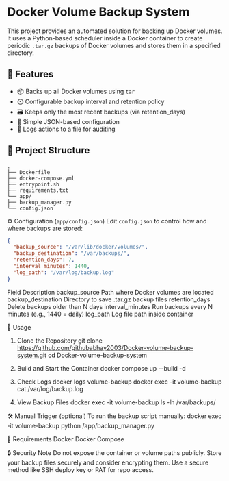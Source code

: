 # Docker Volume Backup System

This project provides an automated solution for backing up Docker volumes. It uses a Python-based scheduler inside a Docker container to create periodic `.tar.gz` backups of Docker volumes and stores them in a specified directory.

## 🧰 Features
- 📦 Backs up all Docker volumes using `tar`
- ⏲️ Configurable backup interval and retention policy
- 🗃️ Keeps only the most recent backups (via retention_days)
- 📄 Simple JSON-based configuration
- 📑 Logs actions to a file for auditing

## 📁 Project Structure
```
.
├── Dockerfile
├── docker-compose.yml
├── entrypoint.sh
├── requirements.txt
└── app/
├── backup_manager.py
└── config.json
```
⚙️ Configuration (`app/config.json`)
Edit `config.json` to control how and where backups are stored:
```json
{
  "backup_source": "/var/lib/docker/volumes/",
  "backup_destination": "/var/backups/",
  "retention_days": 7,
  "interval_minutes": 1440,
  "log_path": "/var/log/backup.log"
}
```

Field	Description
backup_source	Path where Docker volumes are located
backup_destination	Directory to save .tar.gz backup files
retention_days	Delete backups older than N days
interval_minutes	Run backups every N minutes (e.g., 1440 = daily)
log_path	Log file path inside container

🚀 Usage
1. Clone the Repository
git clone https://github.com/githubabhay2003/Docker-volume-backup-system.git
cd Docker-volume-backup-system

2. Build and Start the Container
docker compose up --build -d

3. Check Logs
docker logs volume-backup
docker exec -it volume-backup cat /var/log/backup.log

4. View Backup Files
docker exec -it volume-backup ls -lh /var/backups/

🛠️ Manual Trigger (optional)
To run the backup script manually:
docker exec -it volume-backup python /app/backup_manager.py

📌 Requirements
Docker
Docker Compose

🔒 Security Note
Do not expose the container or volume paths publicly.
Store your backup files securely and consider encrypting them.
Use a secure method like SSH deploy key or PAT for repo access.
